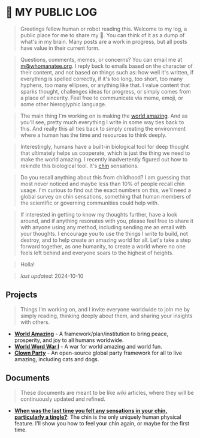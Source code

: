 # 💩 MY PUBLIC LOG
> Greetings fellow human or robot reading this. Welcome to my log, a public place for me to share my 💩. You can think of it as a dump of what's in my brain. Many posts are a work in progress, but all posts have value in their current form.

> Questions, comments, memes, or concerns? You can email me at m@whomanatee.org. I reply back to emails based on the character of their content, and not based on things such as: how well it's written, if everything is spelled correctly, if it's too long, too short, too many hyphens, too many ellipses, or anything like that. I value content that sparks thought, challenges ideas for progress, or simply comes from a place of sincerity. Feel free to communicate via meme, emoji, or some other hieroglyphic language. 

> The main thing I'm working on is making the [world amazing](https://worldamazing.org). And as you'll see, pretty much everything I write in some way ties back to this. And really this all ties back to simply creating the environment where a human has the time and resources to think deeply.

> Interestingly, humans have a built-in biological tool for deep thought that ultimately helps us cooperate, which is just the thing we need to make the world amazing. I recently inadvertently figured out how to rekindle this biological tool. It's [chin](docs/chins.md) sensations.

> Do you recall anything about this from childhood? I am guessing that most never noticed and maybe less than 10% of people recall chin usage. I'm curious to find out the exact numbers on this, we'll need a global survey on chin sensations, something that human members of the scientific or governing communities could help with.

> If interested in getting to know my thoughts further, have a look around, and if anything resonates with you, please feel free to share it with anyone using any method, including sending me an email with your thoughts. I encourage you to use the things I write to build, not destroy, and to help create an amazing world for all. Let's take a step forward together, as one humanity, to create a world where no one feels left behind and everyone soars to the highest of heights.

> Holla!

> *last updated:* 2024-10-10


## Projects
> Things I’m working on, and I invite everyone worldwide to join me by simply reading, thinking deeply about them, and sharing your insights with others.
- [**World Amazing**](https://worldamazing.org) - A framework/plan/institution to bring peace, prosperity, and joy to all humans worldwide.
- [**World Word War I**](https://worldwordwar.org) - A war for world amazing and world fun.
- [**Clown Party**](https://clownparty.org) - An open-source global party framework for all to live amazing, including cats and dogs.


## Documents
> These documents are meant to be like wiki articles, where they will be continuously updated and refined.

- [**When was the last time you felt any sensations in your chin, particularly a tingle?**](docs/chins.md): The chin is the only uniquely human physical feature. I'll show you how to feel your chin again, or maybe for the first time.

